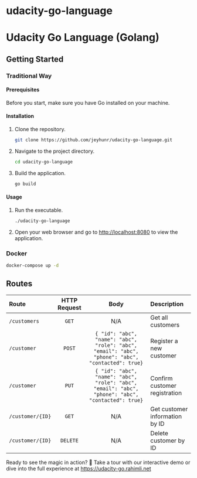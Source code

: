 # udacity-go-language

# Udacity Go Language (Golang)

## Getting Started

### Traditional Way

#### Prerequisites

Before you start, make sure you have Go installed on your machine.

#### Installation

1. Clone the repository.
   ```sh
   git clone https://github.com/jeyhunr/udacity-go-language.git
   ```
2. Navigate to the project directory.
   ```sh
   cd udacity-go-language
   ```
3. Build the application.
   ```sh
   go build
   ```

#### Usage

1. Run the executable.
   ```sh
   ./udacity-go-language
   ```
2. Open your web browser and go to [http://localhost:8080](http://localhost:8080) to view the application.

### Docker

```sh
docker-compose up -d
```

## Routes

| Route            | HTTP Request |                                               Body                                                | Description                    |
| :--------------- | :----------: | :-----------------------------------------------------------------------------------------------: | :----------------------------- |
| `/customers`     |    `GET`     |                                                N/A                                                | Get all customers              |
| `/customer`      |    `POST`    | `{ "id": "abc", "name": "abc", "role": "abc", "email": "abc", "phone": "abc", "contacted": true}` | Register a new customer        |
| `/customer`      |    `PUT`     | `{ "id": "abc", "name": "abc", "role": "abc", "email": "abc", "phone": "abc", "contacted": true}` | Confirm customer registration  |
| `/customer/{ID}` |    `GET`     |                                                N/A                                                | Get customer information by ID |
| `/customer/{ID}` |   `DELETE`   |                                                N/A                                                | Delete customer by ID          |

Ready to see the magic in action? 🚀 Take a tour with our interactive demo or dive into the full experience at https://udacity-go.rahimli.net

